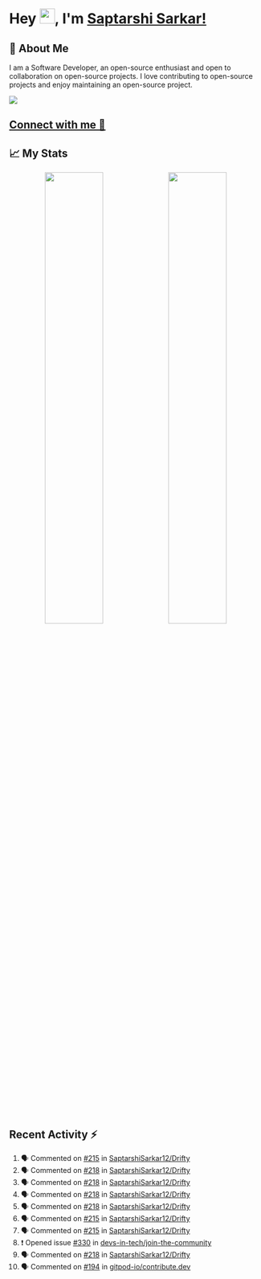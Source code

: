 # Hey <img src="https://github.com/TheDudeThatCode/TheDudeThatCode/blob/master/Assets/Hi.gif" width="30">, I'm [Saptarshi Sarkar!](https://bio.link/saptarshi) 

## 🚀 About Me
I am a Software Developer, an open-source enthusiast and open to collaboration on open-source projects. 
I love contributing to open-source projects and enjoy maintaining an open-source project.

![](https://visitor-badge.laobi.icu/badge?page_id=saptarshisarkar12.saptarshisarkar12)

## [Connect with me 💬](https://bio.link/saptarshi) 

## 📈 My Stats
<p align="center">	
  <img width="48%" src="https://github-readme-stats.vercel.app/api?username=saptarshisarkar12&show_icons=true&theme=tokyonight" />
  <img width="48%" src="https://github-readme-streak-stats.herokuapp.com/?user=saptarshisarkar12&theme=tokyonight" />
</p>

## Recent Activity :zap:
<!--START_SECTION:activity-->
1. 🗣 Commented on [#215](https://github.com/SaptarshiSarkar12/Drifty/issues/215) in [SaptarshiSarkar12/Drifty](https://github.com/SaptarshiSarkar12/Drifty)
2. 🗣 Commented on [#218](https://github.com/SaptarshiSarkar12/Drifty/issues/218) in [SaptarshiSarkar12/Drifty](https://github.com/SaptarshiSarkar12/Drifty)
3. 🗣 Commented on [#218](https://github.com/SaptarshiSarkar12/Drifty/issues/218) in [SaptarshiSarkar12/Drifty](https://github.com/SaptarshiSarkar12/Drifty)
4. 🗣 Commented on [#218](https://github.com/SaptarshiSarkar12/Drifty/issues/218) in [SaptarshiSarkar12/Drifty](https://github.com/SaptarshiSarkar12/Drifty)
5. 🗣 Commented on [#218](https://github.com/SaptarshiSarkar12/Drifty/issues/218) in [SaptarshiSarkar12/Drifty](https://github.com/SaptarshiSarkar12/Drifty)
6. 🗣 Commented on [#215](https://github.com/SaptarshiSarkar12/Drifty/issues/215) in [SaptarshiSarkar12/Drifty](https://github.com/SaptarshiSarkar12/Drifty)
7. 🗣 Commented on [#215](https://github.com/SaptarshiSarkar12/Drifty/issues/215) in [SaptarshiSarkar12/Drifty](https://github.com/SaptarshiSarkar12/Drifty)
8. ❗ Opened issue [#330](https://github.com/devs-in-tech/join-the-community/issues/330) in [devs-in-tech/join-the-community](https://github.com/devs-in-tech/join-the-community)
9. 🗣 Commented on [#218](https://github.com/SaptarshiSarkar12/Drifty/issues/218) in [SaptarshiSarkar12/Drifty](https://github.com/SaptarshiSarkar12/Drifty)
10. 🗣 Commented on [#194](https://github.com/gitpod-io/contribute.dev/issues/194) in [gitpod-io/contribute.dev](https://github.com/gitpod-io/contribute.dev)
<!--END_SECTION:activity-->
